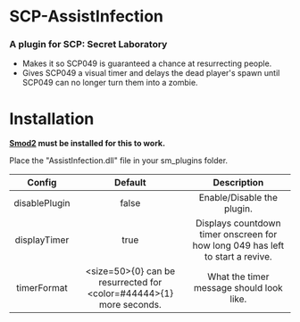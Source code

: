 # SCP-AssistInfection

### A plugin for SCP: Secret Laboratory

- Makes it so SCP049 is guaranteed a chance at resurrecting people.
- Gives SCP049 a visual timer and delays the dead player's spawn until SCP049 can no longer turn them into a zombie.

# Installation

**[Smod2](https://github.com/Grover-c13/Smod2) must be installed for this to work.**

Place the "AssistInfection.dll" file in your sm_plugins folder.

| Config        |  Default          | Description  |
| :-------------: | :-----:|:-----:|
| disablePlugin | false | Enable/Disable the plugin.  |
| displayTimer | true | Displays countdown timer onscreen for how long 049 has left to start a revive. |
| timerFormat | <size=50>{0} can be resurrected for <color=#44444>{1} more seconds. |What the timer message should look like. |
